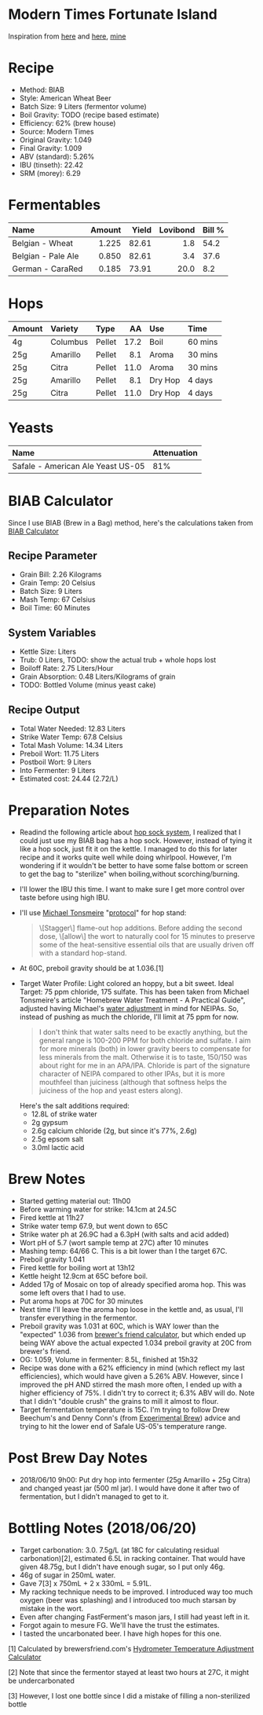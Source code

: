 Modern Times Fortunate Island
================

Inspiration from [here](https://www.themadfermentationist.com/2012/11/hoppy-wheat-with-march-pump-hoprocket.html) and [here](https://www.themadfermentationist.com/2014/03/fortunate-islands-homebrewed-yeast.html), [mine](https://www.brewersfriend.com/homebrew/recipe/view/654729/fortunate-island-2018-05-20)

Recipe
======

-   Method: BIAB
-   Style: American Wheat Beer
-   Batch Size: 9 Liters (fermentor volume)
-   Boil Gravity: TODO (recipe based estimate)
-   Efficiency: 62% (brew house)
-   Source: Modern Times
-   Original Gravity: 1.049
-   Final Gravity: 1.009
-   ABV (standard): 5.26%
-   IBU (tinseth): 22.42
-   SRM (morey): 6.29

Fermentables
============

| Name               |  Amount|  Yield|  Lovibond| Bill % |
|:-------------------|-------:|------:|---------:|:-------|
| Belgian - Wheat    |   1.225|  82.61|       1.8| 54.2   |
| Belgian - Pale Ale |   0.850|  82.61|       3.4| 37.6   |
| German - CaraRed   |   0.185|  73.91|      20.0| 8.2    |

Hops
====

| Amount | Variety  | Type   |    AA| Use     | Time    |
|:-------|:---------|:-------|-----:|:--------|:--------|
| 4g     | Columbus | Pellet |  17.2| Boil    | 60 mins |
| 25g    | Amarillo | Pellet |   8.1| Aroma   | 30 mins |
| 25g    | Citra    | Pellet |  11.0| Aroma   | 30 mins |
| 25g    | Amarillo | Pellet |   8.1| Dry Hop | 4 days  |
| 25g    | Citra    | Pellet |  11.0| Dry Hop | 4 days  |

Yeasts
======

| Name                              | Attenuation |
|:----------------------------------|:------------|
| Safale - American Ale Yeast US-05 | 81%         |

BIAB Calculator
===============

Since I use BIAB (Brew in a Bag) method, here's the calculations taken from [BIAB Calculator](http://www.biabcalculator.com/)

Recipe Parameter
----------------

-   Grain Bill: 2.26 Kilograms
-   Grain Temp: 20 Celsius
-   Batch Size: 9 Liters
-   Mash Temp: 67 Celsius
-   Boil Time: 60 Minutes

System Variables
----------------

-   Kettle Size: Liters
-   Trub: 0 Liters, TODO: show the actual trub + whole hops lost
-   Boiloff Rate: 2.75 Liters/Hour
-   Grain Absorption: 0.48 Liters/Kilograms of grain
-   TODO: Bottled Volume (minus yeast cake)

Recipe Output
-------------

-   Total Water Needed: 12.83 Liters
-   Strike Water Temp: 67.8 Celsius
-   Total Mash Volume: 14.34 Liters
-   Preboil Wort: 11.75 Liters
-   Postboil Wort: 9 Liters
-   Into Fermenter: 9 Liters
-   Estimated cost: 24.44 (2.72/L)

Preparation Notes
=================

-   Readind the following article about [hop sock system](https://www.brewersfriend.com/forum/threads/using-a-hop-sock.155/), I realized that I could just use my BIAB bag has a hop sock. However, instead of tying it like a hop sock, just fit it on the kettle. I managed to do this for later recipe and it works quite well while doing whirlpool. However, I'm wondering if it wouldn't be better to have some false bottom or screen to get the bag to "sterilize" when boiling,without scorching/burning.
-   I'll lower the IBU this time. I want to make sure I get more control over taste before using high IBU.
-   I'll use [Michael Tonsmeire](https://www.themadfermentationist.com/p/contact-me.html) "[protocol](https://www.themadfermentationist.com/2014/03/fortunate-islands-homebrewed-yeast.html)" for hop stand:
    <blockquote>
    \[Stagger\] flame-out hop additions. Before adding the second dose, \[allow\] the wort to naturally cool for 15 minutes to preserve some of the heat-sensitive essential oils that are usually driven off with a standard hop-stand.
    </blockquote>
-   At 60C, preboil gravity should be at 1.036.[1]
-   Target Water Profile: Light colored an hoppy, but a bit sweet. Ideal Target: 75 ppm chloride, 175 sulfate. This has been taken from Michael Tonsmeire's article "Homebrew Water Treatment - A Practical Guide", adjusted having Michael's [water adjustment](https://www.themadfermentationist.com/2015/06/hop-juice-north-east-ipa-recipe.html?showComment=1444350236292#c7342676659099941542) in mind for NEIPAs. So, instead of pushing as much the chloride, I'll limit at 75 ppm for now.
    <blockquote>
    I don't think that water salts need to be exactly anything, but the general range is 100-200 PPM for both chloride and sulfate. I aim for more minerals (both) in lower gravity beers to compensate for less minerals from the malt. Otherwise it is to taste, 150/150 was about right for me in an APA/IPA. Chloride is part of the signature character of NEIPA compared to other IPAs, but it is more mouthfeel than juiciness (although that softness helps the juiciness of the hop and yeast esters along).
    </blockquote>
    Here's the salt additions required:

    -   12.8L of strike water
    -   2g gypsum
    -   2.6g calcium chloride (2g, but since it's 77%, 2.6g)
    -   2.5g epsom salt
    -   3.0ml lactic acid

Brew Notes
==========

-   Started getting material out: 11h00
-   Before warming water for strike: 14.1cm at 24.5C
-   Fired kettle at 11h27
-   Strike water temp 67.9, but went down to 65C
-   Strike water ph at 26.9C had a 6.3pH (with salts and acid added)
-   Wort pH of 5.7 (wort sample temp at 27C) after 10 minutes
-   Mashing temp: 64/66 C. This is a bit lower than I the target 67C.
-   Preboil gravity 1.041
-   Fired kettle for boiling wort at 13h12
-   Kettle height 12.9cm at 65C before boil.
-   Added 17g of Mosaic on top of already specified aroma hop. This was some left overs that I had to use.
-   Put aroma hops at 70C for 30 minutes
-   Next time I'll leave the aroma hop loose in the kettle and, as usual, I'll transfer everything in the fermentor.
-   Preboil gravity was 1.031 at 60C, which is WAY lower than the "expected" 1.036 from [brewer's friend calculator](https://www.brewersfriend.com/hydrometer-temp/), but which ended up being WAY above the actual expected 1.034 preboil gravity at 20C from brewer's friend.
-   OG: 1.059, Volume in fermenter: 8.5L, finished at 15h32
-   Recipe was done with a 62% efficiency in mind (which reflect my last efficiencies), which would have given a 5.26% ABV. However, since I improved the pH AND stirred the mash more often, I ended up with a higher efficiency of 75%. I didn't try to correct it; 6.3% ABV will do. Note that I didn't "double crush" the grains to mill it almost to flour.
-   Target fermentation temperature is 15C. I'm trying to follow Drew Beechum's and Denny Conn's (from [Experimental Brew](https://www.experimentalbrew.com/)) advice and trying to hit the lower end of Safale US-05's temperature range.

Post Brew Day Notes
===================

-   2018/06/10 9h00: Put dry hop into fermenter (25g Amarillo + 25g Citra) and changed yeast jar (500 ml jar). I would have done it after two of fermentation, but I didn't managed to get to it.

Bottling Notes (2018/06/20)
===========================

-   Target carbonation: 3.0. 7.5g/L (at 18C for calculating residual carbonation)[2], estimated 6.5L in racking container. That would have given 48.75g, but I didn't have enough sugar, so I put only 46g.
-   46g of sugar in 250mL water.
-   Gave 7[3] x 750mL + 2 x 330mL = 5.91L.
-   My racking technique needs to be improved. I introduced way too much oxygen (beer was splashing) and I introduced too much starsan by mistake in the wort.
-   Even after changing FastFerment's mason jars, I still had yeast left in it.
-   Forgot again to mesure FG. We'll have the trust the estimates.
-   I tasted the uncarbonated beer. I have high hopes for this one.

[1] Calculated by brewersfriend.com's [Hydrometer Temperature Adjustment Calculator](https://www.brewersfriend.com/hydrometer-temp/)

[2] Note that since the fermentor stayed at least two hours at 27C, it might be undercarbonated

[3] However, I lost one bottle since I did a mistake of filling a non-sterilized bottle
